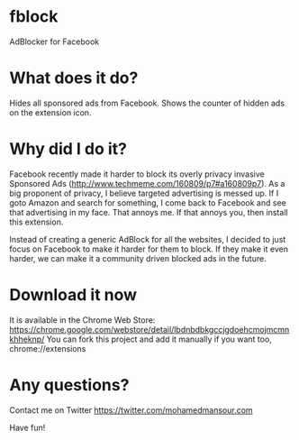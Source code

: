 # fblock
AdBlocker for Facebook

What does it do?
================

Hides all sponsored ads from Facebook. Shows the counter of hidden ads on the extension icon.

Why did I do it?
================

Facebook recently made it harder to block its overly privacy invasive Sponsored Ads (http://www.techmeme.com/160809/p7#a160809p7).
As a big proponent of privacy, I believe targeted advertising is messed up. If I goto Amazon and search for something, I come back to 
Facebook and see that advertising in my face. That annoys me. If that annoys you, then install this extension.

Instead of creating a generic AdBlock for all the websites, I decided to just focus on Facebook
to make it harder for them to block. If they make it even harder, we can make it a community driven
blocked ads in the future.

Download it now
===============
It is available in the Chrome Web Store: https://chrome.google.com/webstore/detail/lbdnbdbkgccjgdoehcmojmcmnkhheknp/
You can fork this project and add it manually if you want too, chrome://extensions

Any questions?
=============
Contact me on Twitter https://twitter.com/mohamedmansour.com

Have fun!

